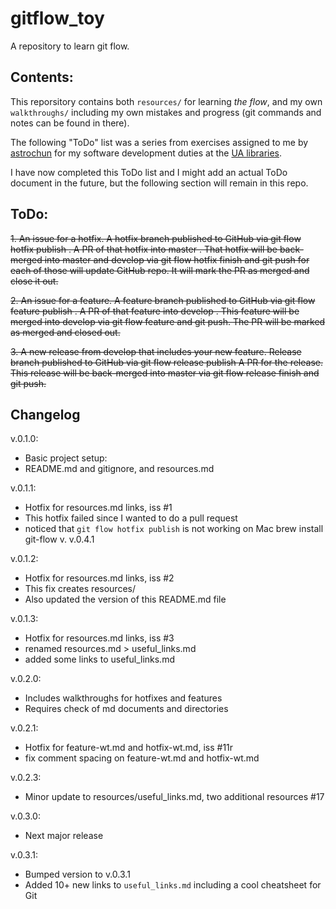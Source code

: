 # gitflow_toy

A repository to learn git flow.

## Contents:

This reporsitory contains both `resources/` for learning _the flow_, and my own `walkthroughs/` including my own mistakes and progress (git commands and notes can be found in there).

The following "ToDo" list was a series from exercises assigned to me by [astrochun](https://astrochun.github.io) for my software development duties at the [UA libraries](https://new.library.arizona.edu/).

I have now completed this ToDo list and I might add an actual ToDo document in the future, but the following section will remain in this repo.

## ToDo:

~~1. An issue for a hotfix.  A hotfix branch published to GitHub via git flow hotfix publish <xxx>.  A PR of that hotfix into master .  That hotfix will be back-merged into master and develop via git flow hotfix finish <xxx> and git push for each of those will update GitHub repo.  It will mark the PR as merged and close it out.~~

~~2. An issue for a feature.  A feature branch published to GitHub  via git flow feature publish <xxx>. A PR of that feature into develop . This feature will be merged into develop via git flow feature <xxx> and git push.  The PR will be marked as merged and closed out.~~

~~3. A new release from develop that includes your new feature.  Release branch published to GitHub via git flow release publish <xxx> A PR for the release.  This release will be back-merged into master via git flow release finish <xxx> and git push.~~

## Changelog

v.0.1.0:
 * Basic project setup:
 * README.md and gitignore, and resources.md

v.0.1.1:
 * Hotfix for resources.md links, iss #1
 * This hotfix failed since I wanted to do a pull request
 * noticed that `git flow hotfix publish` is not working on Mac brew install git-flow v. v.0.4.1

v.0.1.2:
 * Hotfix for resources.md links, iss #2
 * This fix creates resources/
 * Also updated the version of this README.md file

v.0.1.3:
 * Hotfix for resources.md links, iss #3
 * renamed resources.md > useful_links.md
 * added some links to useful_links.md

v.0.2.0:
 * Includes walkthroughs for hotfixes and features
 * Requires check of md documents and directories

v.0.2.1:
 * Hotfix for feature-wt.md and hotfix-wt.md, iss #11r
 * fix comment spacing on feature-wt.md and hotfix-wt.md

v.0.2.3:
 * Minor update to resources/useful_links.md, two additional resources #17

v.0.3.0:
 * Next major release

v.0.3.1:
 * Bumped version to v.0.3.1
 * Added 10+ new links to `useful_links.md` including a cool cheatsheet for Git
